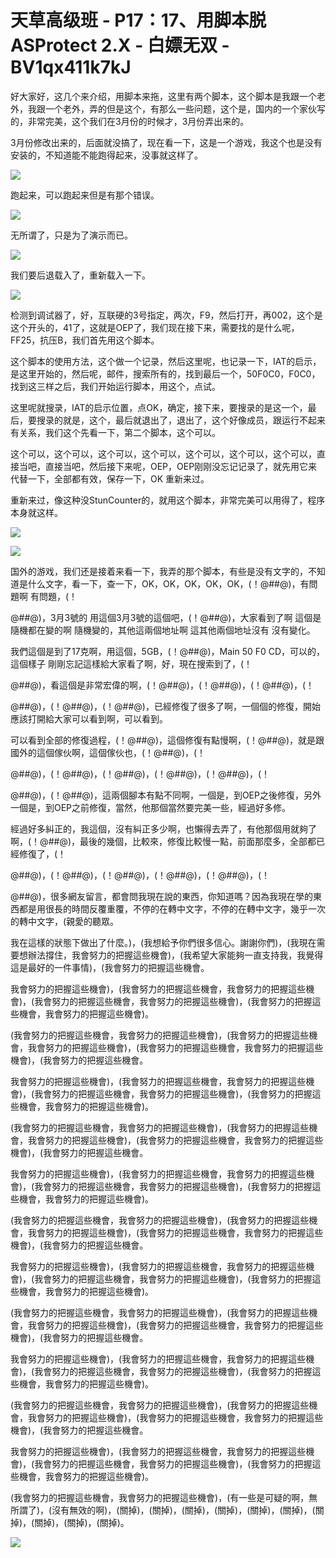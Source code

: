 # 天草高级班 - P17：17、用脚本脱ASProtect 2.X - 白嫖无双 - BV1qx411k7kJ

好大家好，这几个来介绍，用脚本来拖，这里有两个脚本，这个脚本是我跟一个老外，我跟一个老外，弄的但是这个，有那么一些问题，这个是，国内的一个家伙写的，非常完美，这个我们在3月份的时候才，3月份弄出来的。

3月份修改出来的，后面就没搞了，现在看一下，这是一个游戏，我这个也是没有安装的，不知道能不能跑得起来，没事就这样了。



![](img/c00135c88841dd67297bcf49c77cc659_1.png)

跑起来，可以跑起来但是有那个错误。

![](img/c00135c88841dd67297bcf49c77cc659_3.png)

无所谓了，只是为了演示而已。

![](img/c00135c88841dd67297bcf49c77cc659_5.png)

我们要后退载入了，重新载入一下。

![](img/c00135c88841dd67297bcf49c77cc659_7.png)

检测到调试器了，好，互联硬的3号指定，两次，F9，然后打开，再002，这个是这个开头的，41了，这就是OEP了，我们现在接下来，需要找的是什么呢，FF25，抗压B，我们首先用这个脚本。

这个脚本的使用方法，这个做一个记录，然后这里呢，也记录一下，IAT的启示，是这里开始的，然后呢，邮件，搜索所有的，找到最后一个，50F0C0，F0C0，找到这三样之后，我们开始运行脚本，用这个，点试。

这里呢就搜录，IAT的启示位置，点OK，确定，接下来，要搜录的是这一个，最后，要搜录的就是，这个，最后就退出了，退出了，这个好像成员，跟运行不起来有关系，我们这个先看一下，第二个脚本，这个可以。

这个可以，这个可以，这个可以，这个可以，这个可以，这个可以，这个可以，直接当吧，直接当吧，然后接下来呢，OEP，OEP刚刚没忘记记录了，就先用它来代替一下，全部都有效，保存一下，OK 重新来过。

重新来过，像这种没StunCounter的，就用这个脚本，非常完美可以用得了，程序本身就这样。

![](img/c00135c88841dd67297bcf49c77cc659_9.png)

![](img/c00135c88841dd67297bcf49c77cc659_10.png)

国外的游戏，我们还是接着来看一下，我弄的那个脚本，有些是没有文字的，不知道是什么文字，看一下，查一下，OK，OK，OK，OK，OK，(！@#$%^&*^&*(@$#@)，有問題啊 有問題，(！

@#$%^&*^&*(@$#@)，3月3號的 用這個3月3號的這個吧，(！@#$%^&*^&*(@$#@)，大家看到了啊 這個是隨機都在變的啊 隨機變的，其他這兩個地址啊 這其他兩個地址沒有 沒有變化。

我們這個是到了17克啊，用這個，5GB，(！@#$%^&*^&*(@$#@)，Main 50 F0 CD，可以的，這個樣子 剛剛忘記這樣給大家看了啊，好，現在搜索到了，(！

@#$%^&*^&*(@$#@)，看這個是非常宏偉的啊，(！@#$%^&*^&*(@$#@)，(！@#$%^&*^&*(@$#@)，(！@#$%^&*^&*(@$#@)，(！

@#$%^&*^&*(@$#@)，(！@#$%^&*^&*(@$#@)，(！@#$%^&*^&*(@$#@)，已經修復了很多了啊，一個個的修復，開始應該打開給大家可以看到啊，可以看到。

可以看到全部的修復過程，(！@#$%^&*^&*(@$#@)，這個修復有點慢啊，(！@#$%^&*^&*(@$#@)，就是跟國外的這個傢伙啊，這個傢伙也，(！@#$%^&*^&*(@$#@)，(！

@#$%^&*^&*(@$#@)，(！@#$%^&*^&*(@$#@)，(！@#$%^&*^&*(@$#@)，(！@#$%^&*^&*(@$#@)，(！@#$%^&*^&*(@$#@)，(！

@#$%^&*^&*(@$#@)，(！@#$%^&*^&*(@$#@)，這兩個腳本有點不同啊，一個是，到OEP之後修復，另外一個是，到OEP之前修復，當然，他那個當然要完美一些，經過好多修。

經過好多糾正的，我這個，沒有糾正多少啊，也懶得去弄了，有他那個用就夠了啊，(！@#$%^&*^&*(@$#@)，最後的幾個，比較來，修復比較慢一點，前面那麼多，全部都已經修復了，(！

@#$%^&*^&*(@$#@)，(！@#$%^&*^&*(@$#@)，(！@#$%^&*^&*(@$#@)，(！@#$%^&*^&*(@$#@)，(！@#$%^&*^&*(@$#@)，(！

@#$%^&*^&*(@$#@)，很多網友留言，都會問我現在說的東西，你知道嗎？因為我現在學的東西都是用很長的時間反覆重覆，不停的在轉中文字，不停的在轉中文字，幾乎一次的轉中文字，(親愛的聽眾。

我在這樣的狀態下做出了什麼。)，(我想給予你們很多信心。謝謝你們)，(我現在需要想辦法撐住，我會努力的把握這些機會)，(我希望大家能夠一直支持我，我覺得這是最好的一件事情)，(我會努力的把握這些機會。

我會努力的把握這些機會)，(我會努力的把握這些機會，我會努力的把握這些機會)，(我會努力的把握這些機會，我會努力的把握這些機會)，(我會努力的把握這些機會，我會努力的把握這些機會)。

(我會努力的把握這些機會，我會努力的把握這些機會)，(我會努力的把握這些機會，我會努力的把握這些機會)，(我會努力的把握這些機會，我會努力的把握這些機會)，(我會努力的把握這些機會。

我會努力的把握這些機會)，(我會努力的把握這些機會，我會努力的把握這些機會)，(我會努力的把握這些機會，我會努力的把握這些機會)，(我會努力的把握這些機會，我會努力的把握這些機會)。

(我會努力的把握這些機會，我會努力的把握這些機會)，(我會努力的把握這些機會，我會努力的把握這些機會)，(我會努力的把握這些機會，我會努力的把握這些機會)，(我會努力的把握這些機會。

我會努力的把握這些機會)，(我會努力的把握這些機會，我會努力的把握這些機會)，(我會努力的把握這些機會，我會努力的把握這些機會)，(我會努力的把握這些機會，我會努力的把握這些機會)。

(我會努力的把握這些機會，我會努力的把握這些機會)，(我會努力的把握這些機會，我會努力的把握這些機會)，(我會努力的把握這些機會，我會努力的把握這些機會)，(我會努力的把握這些機會。

我會努力的把握這些機會)，(我會努力的把握這些機會，我會努力的把握這些機會)，(我會努力的把握這些機會，我會努力的把握這些機會)，(我會努力的把握這些機會，我會努力的把握這些機會)。

(我會努力的把握這些機會，我會努力的把握這些機會)，(我會努力的把握這些機會，我會努力的把握這些機會)，(我會努力的把握這些機會，我會努力的把握這些機會)，(我會努力的把握這些機會。

我會努力的把握這些機會)，(我會努力的把握這些機會，我會努力的把握這些機會)，(我會努力的把握這些機會，我會努力的把握這些機會)，(我會努力的把握這些機會，我會努力的把握這些機會)。

(我會努力的把握這些機會，我會努力的把握這些機會)，(我會努力的把握這些機會，我會努力的把握這些機會)，(我會努力的把握這些機會，我會努力的把握這些機會)，(我會努力的把握這些機會。

我會努力的把握這些機會)，(我會努力的把握這些機會，我會努力的把握這些機會)，(我會努力的把握這些機會，我會努力的把握這些機會)，(我會努力的把握這些機會，我會努力的把握這些機會)。

(我會努力的把握這些機會，我會努力的把握這些機會)，(有一些是可疑的啊，無所謂了)，(沒有無效的啊)，(關掉)，(關掉)，(關掉)，(關掉)，(關掉)，(關掉)，(關掉)，(關掉)，(關掉)，(關掉)。



![](img/c00135c88841dd67297bcf49c77cc659_12.png)